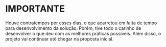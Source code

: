 # IMPORTANTE
Houve contratempos por esses dias, o que acarretou em falta de tempo para desenvolvimento da solução.
Porém, tive todo o carinho de desenvolver o que deu com as melhores práticas possíveis.
Além disso, o projeto vai continuar até chegar na proposta inicial.
